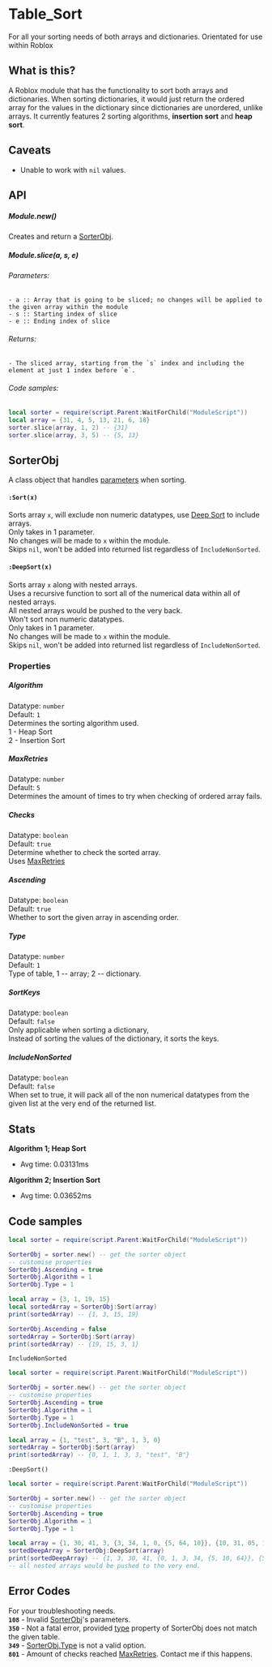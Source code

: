 # Table_Sort
For all your sorting needs of both arrays and dictionaries.
Orientated for use within Roblox

## What is this?
A Roblox module that has the functionality to sort both arrays and dictionaries.
When sorting dictionaries, it would just return the ordered array for the values in the dictionary since dictionaries are unordered, unlike arrays.
It currently features 2 sorting algorithms, **insertion sort** and **heap sort**.

## Caveats
- Unable to work with `nil` values.

## API
##### Module.new()
Creates and return a [SorterObj](https://github.com/FadedJayden/Table_Sort/blob/main/README.md#sorterobj).

##### Module.slice(a, s, e)
###### Parameters:
	- a :: Array that is going to be sliced; no changes will be applied to the given array within the module
	- s :: Starting index of slice
	- e :: Ending index of slice
###### Returns:
	- The sliced array, starting from the `s` index and including the element at just 1 index before `e`.
###### Code samples:
```lua
local sorter = require(script.Parent:WaitForChild("ModuleScript"))
local array = {31, 4, 5, 13, 21, 6, 18}
sorter.slice(array, 1, 2) -- {31}
sorter.slice(array, 3, 5) -- {5, 13}
```


## SorterObj
A class object that handles [parameters](https://github.com/FadedJayden/Table_Sort#properties) when sorting.
#### `:Sort(x)`
Sorts array `x`, will exclude non numeric datatypes, use [Deep Sort](https://github.com/FadedJayden/Table_Sort/blob/main/README.md#deepsortx) to include arrays.\
Only takes in 1 parameter.\
No changes will be made to `x` within the module.\
Skips `nil`, won't be added into returned list regardless of `IncludeNonSorted`.

#### `:DeepSort(x)`
Sorts array `x` along with nested arrays.\
Uses a recursive function to sort all of the numerical data within all of nested arrays.\
All nested arrays would be pushed to the very back.\
Won't sort non numeric datatypes.\
Only takes in 1 parameter.\
No changes will be made to `x` within the module.\
Skips `nil`, won't be added into returned list regardless of `IncludeNonSorted`.

### Properties
##### Algorithm
Datatype: `number`\
Default: `1`\
Determines the sorting algorithm used.\
1 - Heap Sort\
2 - Insertion Sort

##### MaxRetries
Datatype: `number`\
Default: `5`\
Determines the amount of times to try when checking of ordered array fails.

##### Checks
Datatype: `boolean`\
Default: `true`\
Determine whether to check the sorted array.\
Uses [MaxRetries](https://github.com/FadedJayden/Table_Sort/blob/main/README.md#maxretries)

##### Ascending
Datatype: `boolean`\
Default: `true`\
Whether to sort the given array in ascending order.

##### Type
Datatype: `number`\
Default: `1`\
Type of table, 1 -- array; 2 -- dictionary.

##### SortKeys
Datatype: `boolean`\
Default: `false`\
Only applicable when sorting a dictionary,\
Instead of sorting the values of the dictionary, it sorts the keys.

##### IncludeNonSorted
Datatype: `boolean`\
Default: `false`\
When set to true, it will pack all of the non numerical datatypes from the given list at the very end of the returned list.

## Stats
**Algorithm 1; Heap Sort**
- Avg time: 0.03131ms

**Algorithm 2; Insertion Sort**
- Avg time: 0.03652ms

## Code samples
```lua
local sorter = require(script.Parent:WaitForChild("ModuleScript"))

SorterObj = sorter.new() -- get the sorter object
-- customise properties
SorterObj.Ascending = true
SorterObj.Algorithm = 1
SorterObj.Type = 1

local array = {3, 1, 19, 15}
local sortedArray = SorterObj:Sort(array)
print(sortedArray) -- {1, 3, 15, 19}

SorterObj.Ascending = false
sortedArray = SorterObj:Sort(array)
print(sortedArray) -- {19, 15, 3, 1}
```

`IncludeNonSorted`
```lua
local sorter = require(script.Parent:WaitForChild("ModuleScript"))

SorterObj = sorter.new() -- get the sorter object
-- customise properties
SorterObj.Ascending = true
SorterObj.Algorithm = 1
SorterObj.Type = 1
SorterObj.IncludeNonSorted = true

local array = {1, "test", 3, "B", 1, 3, 0} 
sortedArray = SorterObj:Sort(array)
print(sortedArray) -- {0, 1, 1, 3, 3, "test", "B"}
```

`:DeepSort()`
```lua
local sorter = require(script.Parent:WaitForChild("ModuleScript"))

SorterObj = sorter.new() -- get the sorter object
-- customise properties
SorterObj.Ascending = true
SorterObj.Algorithm = 1
SorterObj.Type = 1

local array = {1, 30, 41, 3, {3, 34, 1, 0, {5, 64, 10}}, {10, 31, 05, 10, 11}}
sortedDeepArray = SorterObj:DeepSort(array)
print(sortedDeepArray) -- {1, 3, 30, 41, {0, 1, 3, 34, {5, 10, 64}}, {5, 10, 10, 11, 31}}
-- all nested arrays would be pushed to the very end.
```

## Error Codes
For your troubleshooting needs.\
**`108`** - Invalid [SorterObj](https://github.com/FadedJayden/Table_Sort/blob/main/README.md#sorterobj)'s parameters.\
**`350`** - Not a fatal error, provided [type](https://github.com/FadedJayden/Table_Sort/blob/main/README.md#type) property of SorterObj does not match the given table.\
**`349`** - [SorterObj.Type](https://github.com/FadedJayden/Table_Sort/blob/main/README.md#type) is not a valid option.\
**`801`** - Amount of checks reached [MaxRetries](https://github.com/FadedJayden/Table_Sort/blob/main/README.md#maxretries). Contact me if this happens.
